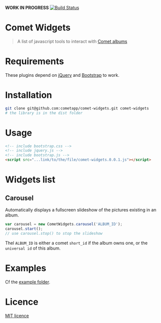 **WORK IN PROGRESS** [![Build Status](https://travis-ci.org/cometapp/comet-widgets.svg?branch=master)](https://travis-ci.org/cometapp/comet-widgets)

Comet Widgets
===
> A list of javascript tools to interact with [Comet albums](https://cometapp.io)

# Requirements

These plugins depend on [jQuery](https://jquery.com/) and [Bootstrap](https://getbootstrap.com) to work.

# Installation

```sh
git clone git@github.com:cometapp/comet-widgets.git comet-widgets
# the library is in the dist folder
```

# Usage

```html
<!-- include bootstrap.css -->
<!-- include jquery.js -->
<!-- include bootstrap.js -->
<script src="...link/to/the/file/comet-widgets.0.0.1.js"></script>
```

# Widgets list

## Carousel
Automatically displays a fullscreen slideshow of the pictures existing in an album.

```js
var carousel = new CometWidgets.carousel('ALBUM_ID');
carousel.start();
// use carousel.stop() to stop the slideshow
```

Thel `ALBUM_ID` is either a comet `short_id` if the album owns one, or the `universal id` of this album.

# Examples

Cf the [example folder](https://github.com/cometapp/comet-widgets/tree/master/example).

# Licence
[MIT licence](https://opensource.org/licenses/MIT)
